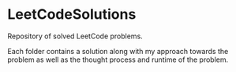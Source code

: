 # LeetCodeSolutions
Repository of solved LeetCode problems.

Each folder contains a solution along with my approach towards the problem as well as the thought process and runtime of the problem. 
